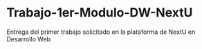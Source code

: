 # Trabajo-1er-Modulo-DW-NextU
Entrega del primer trabajo solicitado en la plataforma de NextU en Desarrollo Web

